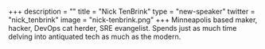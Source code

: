 +++
description = ""
title = "Nick TenBrink"
type = "new-speaker"
twitter = "nick_tenbrink"
image = "nick-tenbrink.png"
+++
Minneapolis based maker, hacker, DevOps cat herder, SRE evangelist. Spends just as much time delving into antiquated tech as much as the modern.